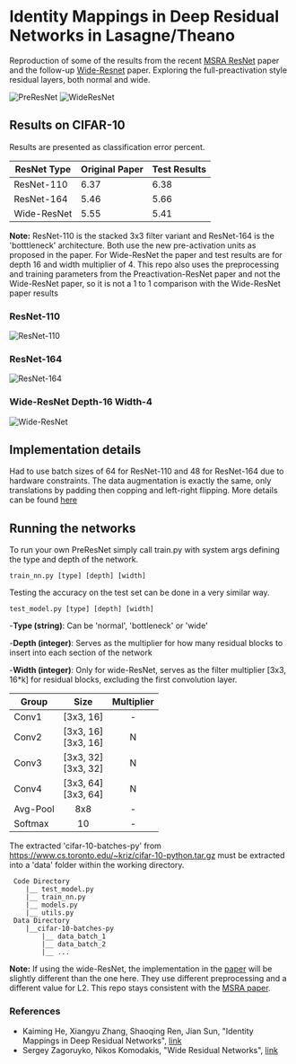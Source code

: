# Identity Mappings in Deep Residual Networks in Lasagne/Theano

Reproduction of some of the results from the recent [MSRA ResNet](https://arxiv.org/abs/1603.05027) paper and the follow-up [Wide-Resnet](https://arxiv.org/pdf/1605.07146v1.pdf) paper. Exploring the full-preactivation style residual layers, both normal and wide.

![PreResNet](https://qiita-image-store.s3.amazonaws.com/0/100523/a156a5c2-026b-de55-a6fb-e4fa1772b42c.png) ![WideResNet](http://i.imgur.com/3b0fw7b.png)

## Results on CIFAR-10

Results are presented as classification error percent.

| ResNet Type | Original Paper | Test Results |
| -----------|-----------|----------- |
| ResNet-110 | 6.37 | 6.38 |
| ResNet-164 | 5.46 | 5.66 |
| Wide-ResNet | 5.55 | 5.41 |

**Note:** ResNet-110 is the stacked 3x3 filter variant and ResNet-164 is the 'botttleneck' architecture. Both use the new pre-activation units as proposed in the paper. For Wide-ResNet the paper and test results are for depth 16 and width multiplier of 4. This repo also uses the preprocessing and training parameters from the Preactivation-ResNet paper and not the Wide-ResNet paper, so it is not a 1 to 1 comparison with the Wide-ResNet paper results

### ResNet-110

![ResNet-110](http://i.imgur.com/Y7VrxOC.png)

### ResNet-164

![ResNet-164](http://i.imgur.com/VznjI5x.png)

### Wide-ResNet Depth-16 Width-4

![Wide-ResNet](http://i.imgur.com/IuBppdJ.png)

## Implementation details

Had to use batch sizes of 64 for ResNet-110 and 48 for ResNet-164 due to hardware constraints. The data augmentation is exactly the same, only translations by padding then copping and left-right flipping. More details can be found [here](http://florianmuellerklein.github.io/wRN_vs_pRN/)

## Running the networks

To run your own PreResNet simply call train.py with system args defining the type and depth of the network.

```
train_nn.py [type] [depth] [width]
```

Testing the accuracy on the test set can be done in a very similar way.

```
test_model.py [type] [depth] [width]
```

-**Type (string)**:  Can be 'normal', 'bottleneck' or 'wide'

-**Depth (integer)**:  Serves as the multiplier for how many residual blocks to insert into each section of the network

-**Width (integer)**: Only for wide-ResNet, serves as the filter multiplier [3x3, 16*k] for residual blocks, excluding the first convolution layer.

| Group | Size | Multiplier |
| ------|:------:|:----------:|
| Conv1 | [3x3, 16] | - |
| Conv2 | [3x3, 16]<br>[3x3, 16] | N |
| Conv3 | [3x3, 32]<br>[3x3, 32] | N |
| Conv4 | [3x3, 64]<br>[3x3, 64] | N |
| Avg-Pool | 8x8 | - |
| Softmax  | 10 | - |

The extracted 'cifar-10-batches-py' from https://www.cs.toronto.edu/~kriz/cifar-10-python.tar.gz must be extracted into a 'data' folder within the working directory.


```
 Code Directory
    |__ test_model.py
    |__ train_nn.py
    |__ models.py
    |__ utils.py
 Data Directory
    |__cifar-10-batches-py
        |__ data_batch_1
        |__ data_batch_2
        |__ ...
```


**Note:** If using the wide-ResNet, the implementation in the [paper](https://arxiv.org/pdf/1605.07146v1.pdf) will be slightly different than the one here. They use different preprocessing and a different value for L2. This repo stays consistent with the [MSRA paper](https://arxiv.org/abs/1603.05027).

### References

* Kaiming He, Xiangyu Zhang, Shaoqing Ren, Jian Sun, "Identity Mappings in Deep Residual Networks", [link](https://arxiv.org/pdf/1603.05027v2.pdf)
* Sergey Zagoruyko, Nikos Komodakis, "Wide Residual Networks", [link](https://arxiv.org/pdf/1605.07146v1.pdf)
